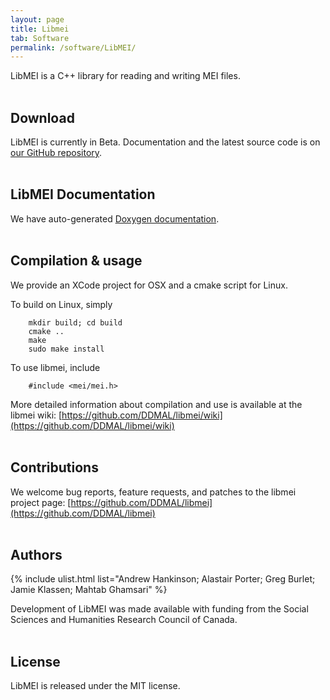 ```yaml
---
layout: page
title: Libmei
tab: Software
permalink: /software/LibMEI/
---
```



LibMEI is a C++ library for reading and writing MEI files.  
<br>  

## Download

LibMEI is currently in Beta. Documentation and the latest source code is on [our GitHub repository](https://github.com/DDMAL/libmei).  
<br>  

## LibMEI Documentation

We have auto-generated [Doxygen documentation](https://github.com/DDMAL/libmei/blob/master/doc/libmei.doxygen).  
<br>  

## Compilation & usage

We provide an XCode project for OSX and a cmake script for Linux.  

To build on Linux, simply  

```
    mkdir build; cd build
    cmake ..
    make
    sudo make install
```

To use libmei, include

```
    #include <mei/mei.h>
```

More detailed information about compilation and use is available at the libmei wiki: [https://github.com/DDMAL/libmei/wiki](https://github.com/DDMAL/libmei/wiki)  
<br>

## Contributions

We welcome bug reports, feature requests, and patches to the libmei project page: [https://github.com/DDMAL/libmei](https://github.com/DDMAL/libmei)  
<br>

## Authors

{% include ulist.html list="Andrew Hankinson; Alastair Porter; Greg Burlet; Jamie Klassen; Mahtab Ghamsari" %}

Development of LibMEI was made available with funding from the Social Sciences and Humanities Research Council of Canada.  
<br>

## License

LibMEI is released under the MIT license.
